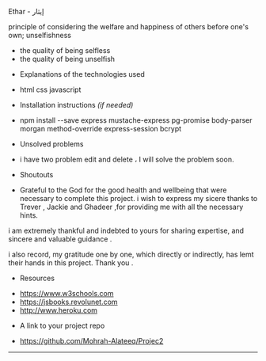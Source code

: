 

Ethar - إيثار



principle of considering the welfare and happiness of others before one's own; unselfishness 
- the quality of being selfless 
- the quality of being unselfish


* Explanations of the technologies used
 - html css javascript

* Installation instructions _(if needed)_  
- npm install --save express mustache-express pg-promise body-parser morgan method-override express-session bcrypt

* Unsolved problems
- i have two problem edit and delete ، I will solve the problem soon. 

* Shoutouts 
- Grateful to the God for the good health and wellbeing that were necessary to complete this project.
i wish to express my sicere thanks to Trever , Jackie  and Ghadeer ,for providing me with all the necessary hints.


    



 i am  extremely thankful and indebted to yours for sharing expertise, and sincere and valuable guidance .

i also record, my gratitude one by one, which directly or indirectly, has lemt their hands in this project.
Thank you .

* Resources 
- https://www.w3schools.com
- https://jsbooks.revolunet.com
- http://www.heroku.com

* A link to your project repo
- https://github.com/Mohrah-Alateeq/Projec2




---





